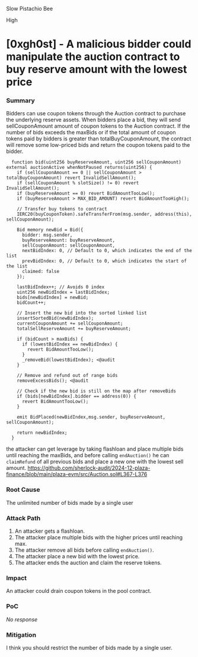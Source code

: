 Slow Pistachio Bee

High

# [0xgh0st] - A malicious bidder could manipulate the auction contract to buy reserve amount with the lowest price

### Summary

Bidders can use coupon tokens through the Auction contract to purchase the underlying reserve assets. When bidders place a bid, they will send sellCouponAmount amount of coupon tokens to the Auction contract. If the number of bids exceeds the maxBids or if the total amount of coupon tokens paid by bidders is greater than totalBuyCouponAmount, the contract will remove some low-priced bids and return the coupon tokens paid to the bidder.
```solidity
  function bid(uint256 buyReserveAmount, uint256 sellCouponAmount) external auctionActive whenNotPaused returns(uint256) {
    if (sellCouponAmount == 0 || sellCouponAmount > totalBuyCouponAmount) revert InvalidSellAmount();
    if (sellCouponAmount % slotSize() != 0) revert InvalidSellAmount();
    if (buyReserveAmount == 0) revert BidAmountTooLow();
    if (buyReserveAmount > MAX_BID_AMOUNT) revert BidAmountTooHigh();

    // Transfer buy tokens to contract
    IERC20(buyCouponToken).safeTransferFrom(msg.sender, address(this), sellCouponAmount);

    Bid memory newBid = Bid({
      bidder: msg.sender,
      buyReserveAmount: buyReserveAmount,
      sellCouponAmount: sellCouponAmount,
      nextBidIndex: 0, // Default to 0, which indicates the end of the list
      prevBidIndex: 0, // Default to 0, which indicates the start of the list
      claimed: false
    });

    lastBidIndex++; // Avoids 0 index
    uint256 newBidIndex = lastBidIndex;
    bids[newBidIndex] = newBid;
    bidCount++;

    // Insert the new bid into the sorted linked list
    insertSortedBid(newBidIndex);
    currentCouponAmount += sellCouponAmount;
    totalSellReserveAmount += buyReserveAmount;

    if (bidCount > maxBids) {
      if (lowestBidIndex == newBidIndex) {
        revert BidAmountTooLow();
      }
      _removeBid(lowestBidIndex); <@audit
    }

    // Remove and refund out of range bids
    removeExcessBids(); <@audit

    // Check if the new bid is still on the map after removeBids
    if (bids[newBidIndex].bidder == address(0)) {
      revert BidAmountTooLow();
    }

    emit BidPlaced(newBidIndex,msg.sender, buyReserveAmount, sellCouponAmount);

    return newBidIndex;
  }
```
the attacker can get leverage by taking flashloan and place multiple bids until reaching the maxBids, and before calling `endAuction()` he can `claimRefund` of all previous bids and place a new one with the lowest sell amount.
https://github.com/sherlock-audit/2024-12-plaza-finance/blob/main/plaza-evm/src/Auction.sol#L367-L376


### Root Cause

The unlimited number of bids made by a single user

### Attack Path

1. An attacker gets a flashloan.
2. The attacker place multiple bids with the higher prices until reaching max.
3. The attacker remove all bids before calling `endAuction()`.
4. The attacker place a new bid with the lowest price.
5. The attacker  ends the auction and claim the reserve tokens.

### Impact

An attacker could drain coupon tokens in the pool contract. 


### PoC

_No response_

### Mitigation

I think you should restrict the number of bids made by a single user.